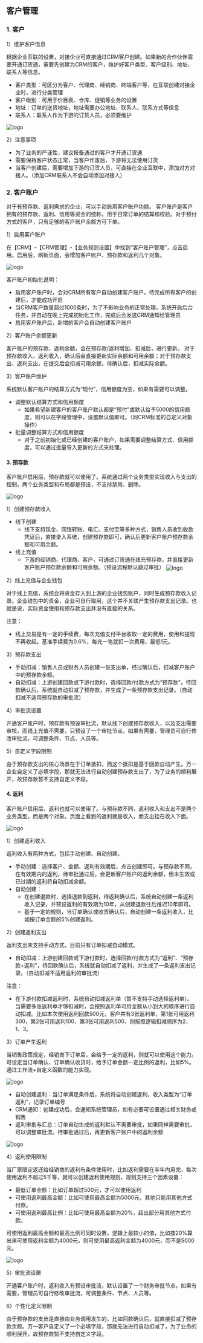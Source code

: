 ## 客户管理


### 1. 客户


1）维护客户信息

根据企业互联的设置，对接企业可直接通过CRM客户创建。如果新的合作伙伴需要开通订货通，需要先创建为CRM的客户，维护好客户类型、客户级别、地址、联系人等信息。
- 客户类型：可区分为客户、代理商、经销商、终端客户等，在互联创建对接企业时，进行分类管理
- 客户级别：可用于价目表、仓库、促销等业务的设置
- 地址：订单的送货地址，地址需要办公地址、联系人、联系方式等信息
- 联系人：联系人作为下游的订货人员，必须要维护

<img src="image/维护客户信息.png"  alt="logo" align=center /> <br/>

2）注意事项

- 为了业务的严谨性，建议报备通过的客户才开通订货通
- 需要保持客户状态正常，当客户作废后，下游将无法使用订货
- 当客户创建后，需要增加下游的订货人员，可直接在企业互联中，添加对方对接人。（添加CRM联系人不会自动添加对接人）


### 2. 客户账户
对于有预存款、返利需求的企业，可以手动启用客户账户功能。
客户账户是客户拥有的预存款、返利、信用等资金的统称，用于日常订单的结算和校验。对于预付方式的客户，只有足够的客户账户余额方可下单。

1）启用客户账户

在【CRM】-【CRM管理】-【业务规则设置】中找到“客户账户管理”，点击启用。启用后，刷新页面，会增加客户账户、预存款和返利几个对象。

<img src="image/启用客户账户.png"  alt="logo" align=center /> <br/>

客户账户初始化说明：
- 启用客户账户时，会对CRM所有客户自动创建客户账户，待完成所有客户的创建后，才能成功开启
- 当CRM客户数量超过1000条时，为了不影响业务的正常处理，系统开启后台任务，并自动在晚上完成初始化工作，完成后会发送CRM通知给管理员
- 启用客户账户后，新增的客户会自动创建客户账户


2）客户账户余额更新

客户账户的预存款、返利余额，会在预存款/返利增加、扣减后，进行更新。
对于预存款收入、返利收入，确认后会直接更新实际余额和可用余额；对于预存款支出、返利支出，在提交后会扣减可用余额，待确认后，扣减实际余额。


3）客户账户维护

系统默认客户账户的结算方式为“现付”，信用额度为空，如果有需要可以调整。
- 调整默认结算方式和信用额度
    - 如果希望新建客户的客户账户默认都是“预付”或默认给予5000的信用额度，则可以在字段管理中，设置默认值即可。（同CRM标准的自定义对象操作） 
- 批量调整结算方式和信用额度
    - 对于之前初始化或已经创建的客户账户，如果需要调整结算方式、信用额度，可以通过批量导入更新的方式来处理。

#### 3.	预存款

客户账户启用后，预存款就可以使用了。系统通过两个业务类型实现收入与支出的控制，两个业务类型和布局都是预设，不支持禁用、删除。

<img src="image/预存款列表.png"  alt="logo" align=center /> <br/>

1）创建预存款收入

- 线下创建
    - 线下支持现金、网银转账、电汇、支付宝等多种方式，销售人员收到收款凭证后，直接录入系统，创建预存款即可，确认后更新客户账户预存款余额和可用余额。
- 线上充值
    - 下游的经销商、代理商、客户，可通过订货通在线充预存款，并直接更新客户账户预存款余额和可用余额。（预设流程默认跳过审批）
<img src="image/预存款详情.png"  alt="logo" align=center /> <br/>

2）线上充值与企业钱包

对于线上充值，系统会将资金存入到上游的企业钱包账户，同时生成预存款收入记录。企业钱包中的资金，企业可自行取用，这个并不关联产生预存款支出记录。也就是说，实际资金使用和预存款支出并没有直接的关系。


注意：
- 线上交易是有一定的手续费，每次充值支付平台收取一定的费用，使用和提现不再收起。基准手续费为0.6%，每充一笔就扣一次费用，最低1元。 

3）预存款支出
- 手动扣减：销售人员或财务人员创建一张支出单，经过确认后，扣减客户账户中的预存款余额。
- 自动扣减：上游创建回款或下游付款时，选择回款/付款方式为“预存款”，待回款确认后，系统就自动扣减了预存款，并生成了一条预存款支出记录。（自动扣减不适用预存款的审批流）

4）审批流设置

开通客户账户时，预存款有预设审批流，默认线下创建预存款收入，以及支出需要审核，而线上充值不需要，只预设了一个审批节点。如果有需要，管理员可自行修改审批流，可调整条件、节点、人员等。

5）自定义字段限制

由于预存款支出的核心场景在于订单抵扣，而这个抵扣是基于回款自动产生。万一企业自定义了必填字段，那就无法进行自动创建预存款支出了，为了业务的顺利展开，故预存款暂不支持自定义字段。


#### 4. 返利

客户账户启用后，返利也就可以使用了。与预存款不同，返利收入和支出不是两个业务类型，而是两个对象。页面上看到的返利就是收入，而支出挂在收入下面。

<img src="image/返利列表.png"  alt="logo" align=center /> <br/>

1）创建返利收入

返利收入有两种方式，包括手动创建、自动创建。
- 手动创建：选择客户、金额、返利有效期后，点击创建即可。与预存款不同，在有效期内的返利，待审批通过后，会更新客户账户的返利余额，但未生效或已过期的返利将自动扣减余额。
- 自动创建：
    - 在创建退款时，选择退款到返利，待返利确认后，系统自动创建一条返利收入记录，并预设返利的有效期为10年，从创建退款往后推迟10年即可。
    - 基于一定的规则，当订单确认或收货确认后，自动创建一条返利收入，比如按订单金额的5%创建返利。

2）创建返利支出

返利支出未支持手动方式，目前只有订单扣减自动模式。
- 自动扣减：上游创建回款或下游付款时，选择回款/付款方式为“返利”、“预存款+返利”，待回款确认后，系统就自动扣减了返利，并生成了一条返利支出记录。（自动扣减不适用返利的审批流）

注意：
- 在下游付款扣减返利时，系统自动扣减返利单（暂不支持手动选择返利单）。当需要多张返利单才够扣减时，会按照返利单可用金额从小到大的顺序进行自动扣减。比如本次使用返利回款500元，客户共有3张返利单，第1张可用返利300，第2张可用返利100，第3张可用返利500，则按照逻辑扣减顺序为2、1、3。

3）订单产生返利

当销售政策规定，经销商下订单后，会给予一定的返利，则就可以使用这个能力。可设定当订单确认、订单确认收货时，给予订单金额一定比例的返利，比如5%。通过工作流+自定义函数的能力实现。

<img src="image/自定义函数.png"  alt="logo" align=center /> <br/>

- 自动创建返利：当订单满足条件后，系统将自动创建返利，收入类型为“订单返利”，记录订单编号
- CRM通知：创建成功后，会通知系统管理员，如有必要可设置通过相关财务或销售
- 返利审批与汇总：订单自动生成的返利默认不需要审批，如果同样需要审批，可以调整审批流。待审批通过后，再更新客户账户中的返利余额

<img src="image/返利列表-订单返利.png"  alt="logo" align=center /> <br/>

4）返利使用限制

当厂家限定返还给经销商的返利有条件使用时，比如返利需要在半年内用完、每次使用返利不超过5千等，就可以创建返利使用规则，规则支持三个因素设置：
- 最低订单金额：比如订单超过500元，才可以使用返利
- 可使用返利最高金额：比如可使用最高金额为5000元，其他只能用其他方式付款。
- 可使用返利最高比例：比如可使用最高金额为20%，超出部分用其他方式付款。

可使用返利最高金额和最高比例可同时设置，逻辑上最较小的值，比如按20%算出来可使用返利金额为4000元，则可使用最高返利金额为4000元，而不是5000元。

<img src="image/返利使用规则.png"  alt="logo" align=center /> <br/>

5）审批流设置

开通客户账户时，返利收入有预设审批流，默认设置了一个财务审批节点。如果有需要，管理员可自行修改审批流，可调整条件、节点、人员等。

6）个性化定义限制

由于预存款的支出是直接由业务调用发生的，比如回款确认后，就直接扣减了预存款余额。万一客户自定义了一个必填字段，那就无法进行自动扣减了，为了业务的顺利展开，故预存款暂不支持自定义字段。
